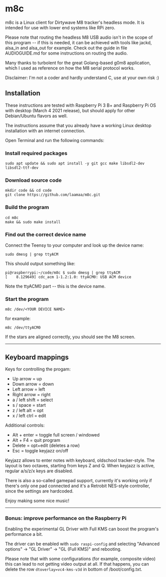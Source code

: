 # m8c

m8c is a Linux client for Dirtywave M8 tracker's headless mode. It is intended for use with lower end systems like RPi zero.

Please note that routing the headless M8 USB audio isn't in the scope of this program -- if this is needed, it can be achieved with tools like jackd, alsa\_in and alsa\_out for example. Check out the guide in file AUDIOGUIDE.md for some instructions on routing the audio.

Many thanks to turbolent for the great Golang-based g0m8 application, which I used as reference on how the M8 serial protocol works.

Disclaimer: I'm not a coder and hardly understand C, use at your own risk :)

## Installation

These instructions are tested with Raspberry Pi 3 B+ and Raspberry Pi OS with desktop (March 4 2021 release), but should apply for other Debian/Ubuntu flavors as well.

The instructions assume that you already have a working Linux desktop installation with an internet connection.

Open Terminal and run the following commands:

### Install required packages

```
sudo apt update && sudo apt install -y git gcc make libsdl2-dev libsdl2-ttf-dev
```

### Download source code

```
mkdir code && cd code
git clone https://github.com/laamaa/m8c.git
 ```

### Build the program

```
cd m8c
make && sudo make install
 ```

### Find out the correct device name

Connect the Teensy to your computer and look up the device name:

```
sudo dmesg | grep ttyACM
```

This should output something like:

```
pi@raspberrypi:~/code/m8c $ sudo dmesg | grep ttyACM
[    8.129649] cdc_acm 1-1.2:1.0: ttyACM0: USB ACM device
```
Note the ttyACM0 part -- this is the device name.

### Start the program
```
m8c /dev/<YOUR DEVICE NAME>
```


for example:

```
m8c /dev/ttyACM0
```

If the stars are aligned correctly, you should see the M8 screen.

-----------

## Keyboard mappings

Keys for controlling the progam:

* Up arrow = up
* Down arrow = down
* Left arrow = left
* Right arrow = right
* a / left shift = select
* s / space = start
* z / left alt = opt
* x / left ctrl = edit

Additional controls:
* Alt + enter = toggle full screen / windowed
* Alt + F4 = quit program
* Delete = opt+edit (deletes a row)
* Esc = toggle keyjazz on/off 

Keyjazz allows to enter notes with keyboard, oldschool tracker-style. The layout is two octaves, starting from keys Z and Q.
When keyjazz is active, regular a/s/z/x keys are disabled.

There is also a so-called gamepad support, currently it's working only if there's only one pad connected and it's a Retrobit NES-style controller, since the settings are hardcoded.

Enjoy making some nice music!

-----------

### Bonus: improve performance on the Raspberry Pi
Enabling the experimental GL Driver with Full KMS can boost the program's performance a bit.

The driver can be enabled with ```sudo raspi-config``` and selecting "Advanced options" -> "GL Driver" -> "GL (Full KMS)" and rebooting.

Please note that with some configurations (for example, composite video) this can lead to not getting video output at all. If that happens, you can delete the row ```dtoverlay=vc4-kms-v3d``` in bottom of /boot/config.txt.

